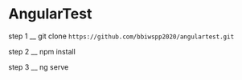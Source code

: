 # AngularTest

step 1 __
git clone `https://github.com/bbiwspp2020/angulartest.git`

step 2 __
npm install

step 3 __
ng serve